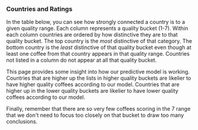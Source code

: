 ### Countries and Ratings
In the table below, you can see how strongly connected a country is to a given quality range. Each column represents a quality bucket (1-7). Within each column countries are ordered by how distinctive they are to that quality bucket. The top country is the *most* distinctive of that category. The bottom country is the *least* distinctive of that quality bucket even though at least one coffee from that country appears in that quality range. Countries not listed in a column do not appear at all that quality bucket.

This page provides some insight into how our predictive model is working. Countries that are higher up the lists in higher quality buckets are likelier to have higher quality coffees according to our model. Countries that are higher up in the lower quality buckets are likelier to have lower quality coffees according to our model.

Finally, remember that there are so very few coffees scoring in the 7 range that we don't need to focus too closely on that bucket to draw too many conclusions.